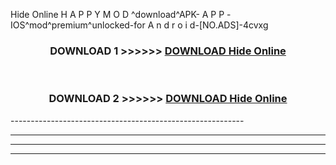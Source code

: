  Hide Online  H A P P Y M O D ^download^APK- A P P -IOS^mod^premium^unlocked-for A n d r o i d-[NO.ADS]-4cvxg



<div align="center">

<h3>DOWNLOAD 1 >>>>>> <a href="https://en-mod.web.app/?en= Hide Online ">DOWNLOAD Hide Online  </a></h3><br>

<h3>DOWNLOAD 2 >>>>>> <a href="https://en-mod.web.app/?en= Hide Online ">DOWNLOAD Hide Online  </a></h3>

</div>
----------------------------------------------------------

----------------------------------------------------------

----------------------------------------------------------

----------------------------------------------------------




